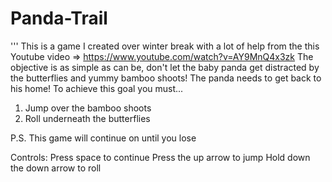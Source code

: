 # Panda-Trail
'''
This is a game I created over winter break with a lot of help from the this Youtube video => https://www.youtube.com/watch?v=AY9MnQ4x3zk
The objective is as simple as can be, don't let the baby panda get distracted by the butterflies and yummy bamboo shoots! The panda needs to get back to his home!
To achieve this goal you must...
1. Jump over the bamboo shoots
2. Roll underneath the butterflies

P.S. This game will continue on until you lose

Controls:
Press space to continue
Press the up arrow to jump
Hold down the down arrow to roll

